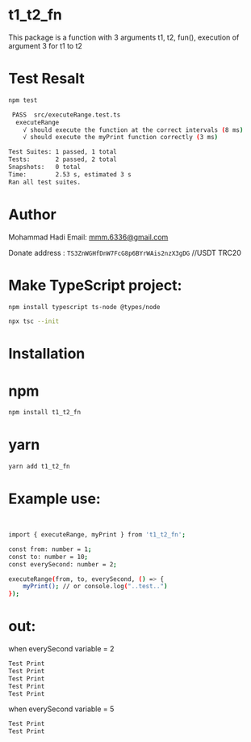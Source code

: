 # t1_t2_fn

This package is a function with 3 arguments t1, t2, fun(), execution of argument 3 for t1 to t2

# Test Resalt

```bash
npm test

 PASS  src/executeRange.test.ts
  executeRange
    √ should execute the function at the correct intervals (8 ms)
    √ should execute the myPrint function correctly (3 ms)

Test Suites: 1 passed, 1 total
Tests:       2 passed, 2 total
Snapshots:   0 total
Time:        2.53 s, estimated 3 s
Ran all test suites.
```

# Author

Mohammad Hadi
Email: mmm.6336@gmail.com

Donate address : `TS3ZnWGHfDnW7FcG8p6BYrWAis2nzX3gDG` //USDT TRC20

# Make TypeScript project:

```bash
npm install typescript ts-node @types/node
```

```bash
npx tsc --init
```

# Installation

# npm

```bash
npm install t1_t2_fn
```

# yarn

```bash
yarn add t1_t2_fn
```

# Example use:

```bash


import { executeRange, myPrint } from 't1_t2_fn';

const from: number = 1;
const to: number = 10;
const everySecond: number = 2;

executeRange(from, to, everySecond, () => {
    myPrint(); // or console.log("..test..")
});

```

# out:

when everySecond variable = 2

```bash
Test Print
Test Print
Test Print
Test Print
Test Print

```

when everySecond variable = 5

```bash
Test Print
Test Print

```
